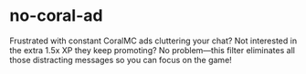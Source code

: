 # no-coral-ad
Frustrated with constant CoralMC ads cluttering your chat? Not interested in the extra 1.5x XP they keep promoting? No problem—this filter eliminates all those distracting messages so you can focus on the game!
